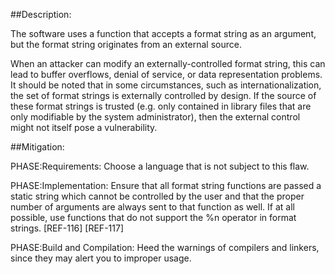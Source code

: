 ##Description:

The software uses a function that accepts a format string as an argument, but the format string originates from an external source.

When an attacker can modify an externally-controlled format string, this can lead to buffer overflows, denial of service, or data representation problems. It should be noted that in some circumstances, such as internationalization, the set of format strings is externally controlled by design. If the source of these format strings is trusted (e.g. only contained in library files that are only modifiable by the system administrator), then the external control might not itself pose a vulnerability.

##Mitigation:


PHASE:Requirements:
Choose a language that is not subject to this flaw.

PHASE:Implementation:
Ensure that all format string functions are passed a static string which cannot be controlled by the user and that the proper number of arguments are always sent to that function as well. If at all possible, use functions that do not support the %n operator in format strings. [REF-116] [REF-117]

PHASE:Build and Compilation:
Heed the warnings of compilers and linkers, since they may alert you to improper usage.

